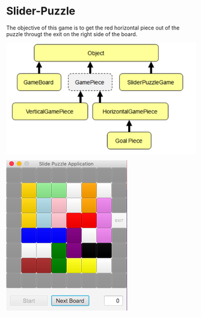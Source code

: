 # Slider-Puzzle

The objective of this game is to get the red horizontal piece out of the puzzle througt the exit on the right side of the board.


![Screenshot](Model.png)

![Screenshot](SliderPuzzle2.png)
